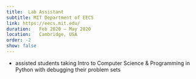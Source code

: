 ```yaml
---
title:  Lab Assistant
subtitle: MIT Department of EECS
link: https://eecs.mit.edu/
duration:   Feb 2020 – May 2020
location:   Cambridge, USA
order: -2
show: false
---
```


- assisted students taking Intro to Computer Science & Programming in Python with debugging their problem sets
